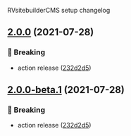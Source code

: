 RVsitebuilderCMS setup changelog

## [2.0.0](https://github.com/rvsitebuilder-service/setup/compare/v1.0.0...v2.0.0) (2021-07-28)


### :rocket: Breaking

* action release ([232d2d5](https://github.com/rvsitebuilder-service/setup/commit/232d2d5a5f63fc29a5ea333b90b0f5e68017f664))

## [2.0.0-beta.1](https://github.com/rvsitebuilder-service/setup/compare/v1.0.0...v2.0.0-beta.1) (2021-07-28)


### :rocket: Breaking

* action release ([232d2d5](https://github.com/rvsitebuilder-service/setup/commit/232d2d5a5f63fc29a5ea333b90b0f5e68017f664))
